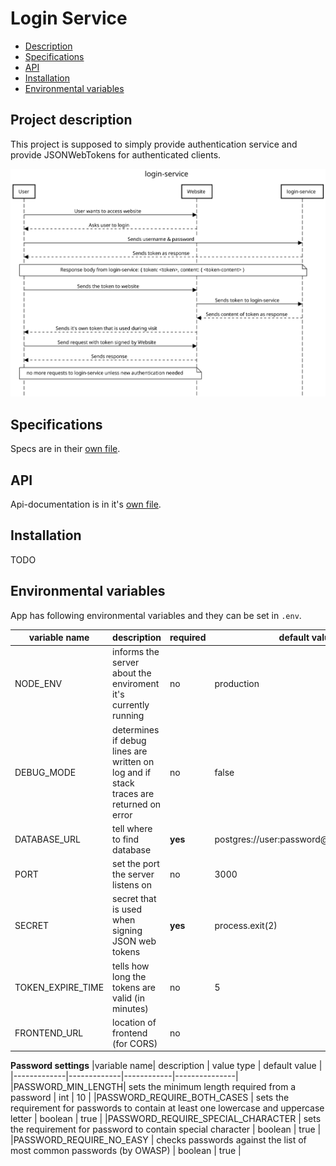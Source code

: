 # Login Service

- [Description](#project-description)
- [Specifications](#specifications)
- [API](#api)
- [Installation](#installation)
- [Environmental variables](#environmental-variables)

## Project description

This project is supposed to simply provide authentication service and provide JSONWebTokens for authenticated clients. 

![Sequence diagram](/docs/sequence-diagram.svg)

## Specifications

Specs are in their [own file](docs/specs.md). 

## API

Api-documentation is in it's [own file](docs/API.md). 

## Installation

TODO

## Environmental variables

App has following environmental variables and they can be set in `.env`.

|variable name| description | required | default value |
|-------------|-------------|----------|---------------|
|NODE_ENV     |informs the server about the enviroment it's currently running | no | production |
|DEBUG_MODE   | determines if debug lines are written on log and if stack traces are returned on error | no | false |
|DATABASE_URL | tell where to find database | **yes** | postgres://user:password@localhost:port/db |
|PORT         | set the port the server listens on | no | 3000 |
|SECRET       | secret that is used when signing JSON web tokens | **yes** | process.exit(2) |
|TOKEN_EXPIRE_TIME | tells how long the tokens are valid (in minutes) | no | 5 |
|FRONTEND_URL | location of frontend (for CORS) | no | |

**Password settings**
|variable name| description | value type | default value |
|-------------|-------------|------------|---------------|
|PASSWORD_MIN_LENGTH| sets the minimum length required from a password | int | 10 |
|PASSWORD_REQUIRE_BOTH_CASES | sets the requirement for passwords to contain at least one lowercase and uppercase letter | boolean | true |
|PASSWORD_REQUIRE_SPECIAL_CHARACTER | sets the requirement for password to contain special character | boolean | true |
|PASSWORD_REQUIRE_NO_EASY | checks passwords against the list of most common passwords (by OWASP) | boolean | true |


